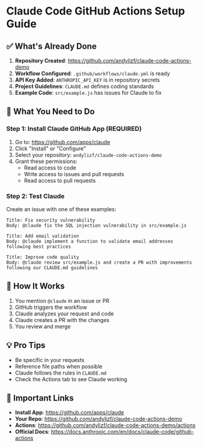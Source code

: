 # Claude Code GitHub Actions Setup Guide

## ✅ What's Already Done

1. **Repository Created**: https://github.com/andylizf/claude-code-actions-demo
2. **Workflow Configured**: `.github/workflows/claude.yml` is ready
3. **API Key Added**: `ANTHROPIC_API_KEY` is in repository secrets
4. **Project Guidelines**: `CLAUDE.md` defines coding standards
5. **Example Code**: `src/example.js` has issues for Claude to fix

## 🔧 What You Need to Do

### Step 1: Install Claude GitHub App (REQUIRED)

1. Go to: https://github.com/apps/claude
2. Click "Install" or "Configure"
3. Select your repository: `andylizf/claude-code-actions-demo`
4. Grant these permissions:
   - Read access to code
   - Write access to issues and pull requests
   - Read access to pull requests

### Step 2: Test Claude

Create an issue with one of these examples:

```
Title: Fix security vulnerability
Body: @claude fix the SQL injection vulnerability in src/example.js
```

```
Title: Add email validation
Body: @claude implement a function to validate email addresses following best practices
```

```
Title: Improve code quality
Body: @claude review src/example.js and create a PR with improvements following our CLAUDE.md guidelines
```

## 🎯 How It Works

1. You mention `@claude` in an issue or PR
2. GitHub triggers the workflow
3. Claude analyzes your request and code
4. Claude creates a PR with the changes
5. You review and merge

## 💡 Pro Tips

- Be specific in your requests
- Reference file paths when possible
- Claude follows the rules in `CLAUDE.md`
- Check the Actions tab to see Claude working

## 🔗 Important Links

- **Install App**: https://github.com/apps/claude
- **Your Repo**: https://github.com/andylizf/claude-code-actions-demo
- **Actions**: https://github.com/andylizf/claude-code-actions-demo/actions
- **Official Docs**: https://docs.anthropic.com/en/docs/claude-code/github-actions 
